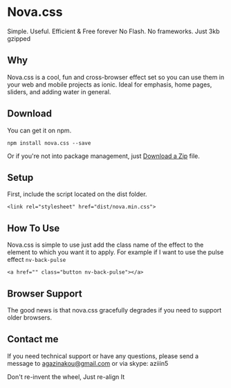 # Nova.css

Simple. Useful. Efficient & Free forever
No Flash. No frameworks. Just 3kb gzipped

## Why

Nova.css is a cool, fun and cross-browser effect set so you can use them in your web and mobile projects as ionic. Ideal for emphasis, home pages, sliders, and adding water in general. 

## Download
You can get it on npm.

`npm install nova.css --save`

Or if you're not into package management, just [Download a Zip](https://github.com/agazinakou/Nova/archive/master.zip) file. 


## Setup
First, include the script located on the dist folder.

`<link rel="stylesheet" href="dist/nova.min.css">`
        

## How To Use
Nova.css is simple to use just add the class name of the effect to the element to which you want it to apply. For example if I want to use the pulse effect `nv-back-pulse`

`<a href="" class="button nv-back-pulse"></a>`

## Browser Support

The good news is that nova.css gracefully degrades if you need to support older browsers.

## Contact me 

If you need technical support or have any questions, please send a message to agazinakou@gmail.com or via skype: aziiin5

Don't re-invent the wheel, Just re-align It 